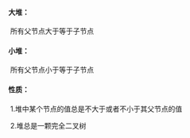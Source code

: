#### 大堆：

​		所有父节点大于等于子节点

#### 小堆：

​		所有父节点小于等于子节点

#### 性质：

​		1.堆中某个节点的值总是不大于或者不小于其父节点的值

​		2.堆总是一颗完全二叉树